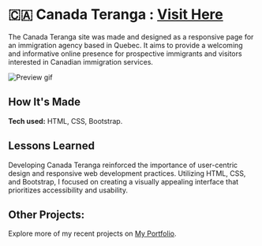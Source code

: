 # 🇨🇦 Canada Teranga : [Visit Here](https://canadateranga.netlify.app/)

The Canada Teranga site was made and designed as a responsive page for an immigration agency based in Quebec. It aims to provide a welcoming and informative online presence for prospective immigrants and visitors interested in Canadian immigration services.

![Preview gif](assets/img/preview.gif)

## How It's Made

**Tech used:** HTML, CSS, Bootstrap.

## Lessons Learned
Developing Canada Teranga reinforced the importance of user-centric design and responsive web development practices. Utilizing HTML, CSS, and Bootstrap, I focused on creating a visually appealing interface that prioritizes accessibility and usability.

## Other Projects:
Explore more of my recent projects on [My Portfolio](https://faliloukhouma.com).


